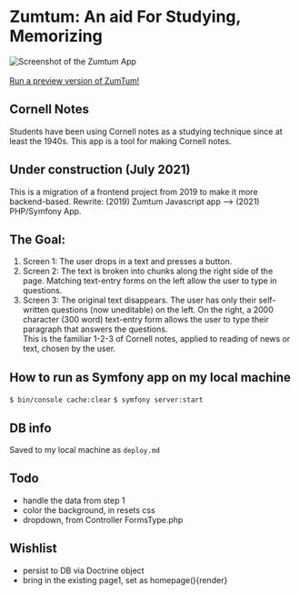 # Zumtum: An aid For Studying, Memorizing
![Screenshot of the Zumtum App](https://github.com/atom-box/zuntum/blob/master/zum_310x165.png)<br><br>
[Run a preview version of ZumTum!](https://atom-box.github.io/zumtum/)
## Cornell Notes
Students have been using Cornell notes as a studying technique since at least the 1940s.  This app is a tool for making Cornell notes.

## Under construction (July 2021)
This is a migration of a frontend project from 2019 to make it more backend-based.  Rewrite: (2019) Zumtum Javascript app --> (2021) PHP/Symfony App. 
## The Goal:
1. Screen 1: The user drops in a text and presses a button.
2. Screen 2: The text is broken into chunks along the right side of the page.  Matching text-entry forms on the left allow the user to type in questions.
3. Screen 3: The original text disappears.  The user has only their self-written questions (now uneditable) on the left.  On the right, a 2000 character (300 word) text-entry form allows the user to type their paragraph that answers the questions. <br> 
This is the familiar 1-2-3 of Cornell notes, applied to reading of news or text, chosen by the user.	

## How to run as Symfony app on my local machine
`$ bin/console cache:clear`
`$ symfony server:start`

## DB info 
Saved to my local machine as `deploy.md`

## Todo
*  handle the data from step 1
*  color the background, in resets css
*  dropdown, from Controller FormsType.php


## Wishlist
*  persist to DB via Doctrine object
*  bring in the existing page1, set as homepage(){render}